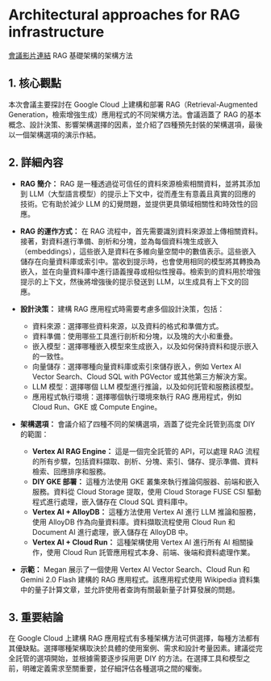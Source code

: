# Architectural approaches for RAG infrastructure
[會議影片連結](https://www.youtube.com/watch?v=O80umwW01oc)
RAG 基礎架構的架構方法

## 1. 核心觀點

本次會議主要探討在 Google Cloud 上建構和部署 RAG（Retrieval-Augmented Generation，檢索增強生成）應用程式的不同架構方法。會議涵蓋了 RAG 的基本概念、設計決策、影響架構選擇的因素，並介紹了四種預先封裝的架構選項，最後以一個架構選項的演示作結。

## 2. 詳細內容

*   **RAG 簡介：**
    RAG 是一種透過從可信任的資料來源檢索相關資料，並將其添加到 LLM（大型語言模型）的提示上下文中，從而產生有意義且真實的回應的技術。它有助於減少 LLM 的幻覺問題，並提供更具領域相關性和時效性的回應。

*   **RAG 的運作方式：**
    在 RAG 流程中，首先需要識別資料來源並上傳相關資料。接著，對資料進行準備、剖析和分塊，並為每個資料塊生成嵌入（embeddings），這些嵌入是資料在多維向量空間中的數值表示。這些嵌入儲存在向量資料庫或索引中。當收到提示時，也會使用相同的模型將其轉換為嵌入，並在向量資料庫中進行語義搜尋或相似性搜尋。檢索到的資料用於增強提示的上下文，然後將增強後的提示發送到 LLM，以生成具有上下文的回應。

*   **設計決策：**
    建構 RAG 應用程式時需要考慮多個設計決策，包括：
    *   資料來源：選擇哪些資料來源，以及資料的格式和準備方式。
    *   資料準備：使用哪些工具進行剖析和分塊，以及塊的大小和重疊。
    *   嵌入模型：選擇哪種嵌入模型來生成嵌入，以及如何保持資料和提示嵌入的一致性。
    *   向量儲存：選擇哪種向量資料庫或索引來儲存嵌入，例如 Vertex AI Vector Search、Cloud SQL with PGVector 或其他第三方解決方案。
    *   LLM 模型：選擇哪個 LLM 模型進行推論，以及如何託管和服務該模型。
    *   應用程式執行環境：選擇哪個執行環境來執行 RAG 應用程式，例如 Cloud Run、GKE 或 Compute Engine。

*   **架構選項：**
    會議介紹了四種不同的架構選項，涵蓋了從完全託管到高度 DIY 的範圍：
    *   **Vertex AI RAG Engine：**
        這是一個完全託管的 API，可以處理 RAG 流程的所有步驟，包括資料擷取、剖析、分塊、索引、儲存、提示準備、資料檢索、回應排序和服務。
    *   **DIY GKE 部署：**
        這種方法使用 GKE 叢集來執行推論伺服器、前端和嵌入服務。資料從 Cloud Storage 提取，使用 Cloud Storage FUSE CSI 驅動程式進行處理，嵌入儲存在 Cloud SQL 資料庫中。
    *   **Vertex AI + AlloyDB：**
        這種方法使用 Vertex AI 進行 LLM 推論和服務，使用 AlloyDB 作為向量資料庫。資料擷取流程使用 Cloud Run 和 Document AI 進行處理，嵌入儲存在 AlloyDB 中。
    *   **Vertex AI + Cloud Run：**
        這種架構使用 Vertex AI 進行所有 AI 相關操作，使用 Cloud Run 託管應用程式本身、前端、後端和資料處理作業。

*   **示範：**
    Megan 展示了一個使用 Vertex AI Vector Search、Cloud Run 和 Gemini 2.0 Flash 建構的 RAG 應用程式。該應用程式使用 Wikipedia 資料集中的量子計算文章，並允許使用者查詢有關最新量子計算發展的問題。

## 3. 重要結論

在 Google Cloud 上建構 RAG 應用程式有多種架構方法可供選擇，每種方法都有其優缺點。選擇哪種架構取決於具體的使用案例、需求和設計考量因素。建議從完全託管的選項開始，並根據需要逐步採用更 DIY 的方法。在選擇工具和模型之前，明確定義需求至關重要，並仔細評估各種選項之間的權衡。
